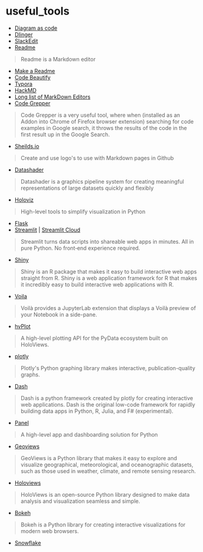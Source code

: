 # useful_tools

- [Diagram as code](https://github.com/mingrammer/diagrams)
- [Dlinger](https://dillinger.io/)
- [SlackEdit](https://stackedit.io/)
- [Readme](https://readme.so/)
> Readme is a Markdown editor
- [Make a Readme](https://www.makeareadme.com/)
- [Code Beautify](https://codebeautify.org/markdown-viewer)
- [Typora](https://typora.io/)
- [HackMD](https://hackmd.io/#)
- [Long list of MarkDown Editors](https://github.com/mundimark/awesome-markdown-editors)
- [Code Grepper](https://www.codegrepper.com/)
> Code Grepper is a very useful tool, where when (installed as an Addon into Chrome of Firefox browser extension) searching for code examples in Google search, it throws the results of the code in the first result up in the Google Search.
- [Sheilds.io](https://shields.io/)
> Create and use logo's to use with Markdown pages in Github
- [Datashader](https://datashader.org/)
> Datashader is a graphics pipeline system for creating meaningful representations of large datasets quickly and flexibly
- [Holoviz](https://holoviz.org/)
> High-level tools to simplify visualization in Python
> 
- [Flask]()
- [Streamlit](https://streamlit.io/) | [Streamlit Cloud](https://streamlit.io/cloud)
> Streamlit turns data scripts into shareable web apps in minutes. All in pure Python. No front‑end experience required.
- [Shiny](https://shiny.rstudio.com/)
> Shiny is an R package that makes it easy to build interactive web apps straight from R.
> Shiny is a web application framework for R that makes it incredibly easy to build interactive web applications with R.
- [Voila](https://voila-dashboards.github.io/)
> Voilà provides a JupyterLab extension that displays a Voilà preview of your Notebook in a side-pane.
- [hvPlot](https://hvplot.holoviz.org/)
> A high-level plotting API for the PyData ecosystem built on HoloViews.
- [plotly](https://plotly.com/)
> Plotly's Python graphing library makes interactive, publication-quality graphs.
- [Dash](https://plotly.com/dash/)
> Dash is a python framework created by plotly for creating interactive web applications.
> Dash is the original low-code framework for rapidly building data apps in Python, R, Julia, and F# (experimental).
- [Panel](https://panel.holoviz.org/)
> A high-level app and dashboarding solution for Python
- [Geoviews](http://geoviews.org/)
> GeoViews is a Python library that makes it easy to explore and visualize geographical, meteorological, and oceanographic datasets, such as those used in weather, climate, and remote sensing research.
- [Holoviews](https://holoviews.org/)
> HoloViews is an open-source Python library designed to make data analysis and visualization seamless and simple.
- [Bokeh](https://docs.bokeh.org/en/latest/index.html)
> Bokeh is a Python library for creating interactive visualizations for modern web browsers.



- [Snowflake](https://www.snowflake.com/)
> 
